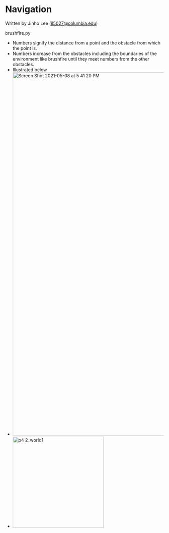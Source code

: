 # Navigation

Written by Jinho Lee (jl5027@columbia.edu)

brushfire.py
- Numbers signify the distance from a point and the obstacle from which the point is.
- Numbers increase from the obstacles including the boundaries of the environment like brushfire until they meet numbers from the other obstacles. 
- Illustrated below
- <img width="1152" alt="Screen Shot 2021-05-08 at 5 41 20 PM" src="https://user-images.githubusercontent.com/60580427/117532868-9fb9d780-b024-11eb-944d-18680d3c2346.png">
- <img width="289" alt="p4 2_world1" src="https://user-images.githubusercontent.com/60580427/117532846-857ff980-b024-11eb-8a8b-63f85bd14aef.png">

